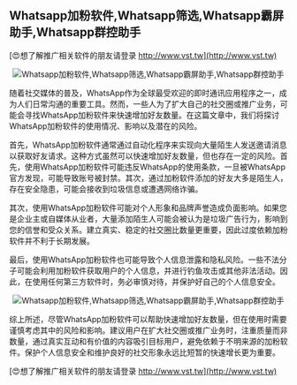 ## **Whatsapp加粉软件,Whatsapp筛选,Whatsapp霸屏助手,Whatsapp群控助手**

[😍想了解推广相关软件的朋友请登录 http://www.vst.tw](http://www.vst.tw)

 <center><img src="https://vst.tw/MP4/tuiguang/png/0.png" alt="Whatsapp加粉软件,Whatsapp筛选,Whatsapp霸屏助手,Whatsapp群控助手"></center>

随着社交媒体的普及，WhatsApp作为全球最受欢迎的即时通讯应用程序之一，成为人们日常沟通的重要工具。然而，一些人为了扩大自己的社交圈或推广业务，可能会寻找WhatsApp加粉软件来快速增加好友数量。在这篇文章中，我们将探讨WhatsApp加粉软件的使用情况、影响以及潜在的风险。

首先，WhatsApp加粉软件通常通过自动化程序来实现向大量陌生人发送邀请消息以获取好友请求。这种方式虽然可以快速增加好友数量，但也存在一定的风险。首先，使用WhatsApp加粉软件可能违反WhatsApp的使用条款，一旦被WhatsApp官方发现，可能导致账号被封禁。其次，通过加粉软件添加的好友大多是陌生人，存在安全隐患，可能会接收到垃圾信息或遭遇网络诈骗。

其次，使用WhatsApp加粉软件可能对个人形象和品牌声誉造成负面影响。如果您是企业主或自媒体从业者，大量添加陌生人可能会被认为是垃圾广告行为，影响到您的信誉和受众关系。建立真实、稳定的社交圈比数量更重要，因此过度依赖加粉软件并不利于长期发展。

最后，使用WhatsApp加粉软件也可能导致个人信息泄露和隐私风险。一些不法分子可能会利用加粉软件获取用户的个人信息，并进行钓鱼攻击或其他非法活动。因此，在使用任何第三方软件时，务必审慎对待，并保护好自己的个人信息安全。

 <center><img src="https://vst.tw/MP4/tuiguang/png/5.png" alt="Whatsapp加粉软件,Whatsapp筛选,Whatsapp霸屏助手,Whatsapp群控助手"></center>

综上所述，尽管WhatsApp加粉软件可以帮助快速增加好友数量，但在使用时需要谨慎考虑其中的风险和影响。建议用户在扩大社交圈或推广业务时，注重质量而非数量，通过真实互动和有价值的内容吸引目标用户，避免依赖于不明来源的加粉软件。保护个人信息安全和维护良好的社交形象永远比短暂的快速增长更为重要。

[😍想了解推广相关软件的朋友请登录 http://www.vst.tw](http://www.vst.tw)



